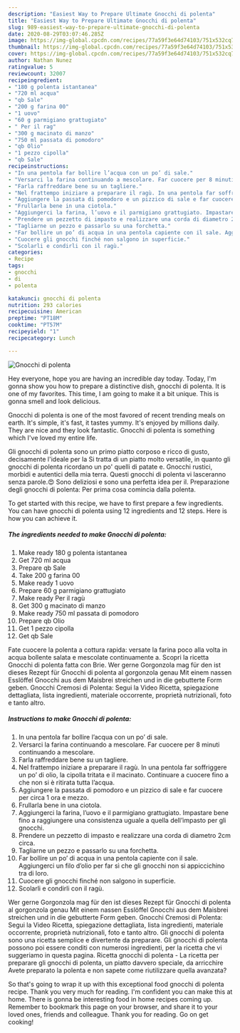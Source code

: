 ```yaml
---
description: "Easiest Way to Prepare Ultimate Gnocchi di polenta"
title: "Easiest Way to Prepare Ultimate Gnocchi di polenta"
slug: 989-easiest-way-to-prepare-ultimate-gnocchi-di-polenta
date: 2020-08-29T03:07:46.285Z
image: https://img-global.cpcdn.com/recipes/77a59f3e64d74103/751x532cq70/gnocchi-di-polenta-recipe-main-photo.jpg
thumbnail: https://img-global.cpcdn.com/recipes/77a59f3e64d74103/751x532cq70/gnocchi-di-polenta-recipe-main-photo.jpg
cover: https://img-global.cpcdn.com/recipes/77a59f3e64d74103/751x532cq70/gnocchi-di-polenta-recipe-main-photo.jpg
author: Nathan Nunez
ratingvalue: 5
reviewcount: 32007
recipeingredient:
- "180 g polenta istantanea"
- "720 ml acqua"
- "qb Sale"
- "200 g farina 00"
- "1 uovo"
- "60 g parmigiano grattugiato"
- " Per il rag"
- "300 g macinato di manzo"
- "750 ml passata di pomodoro"
- "qb Olio"
- "1 pezzo cipolla"
- "qb Sale"
recipeinstructions:
- "In una pentola far bollire l’acqua con un po’ di sale."
- "Versarci la farina continuando a mescolare. Far cuocere per 8 minuti continuando a mescolare."
- "Farla raffreddare bene su un tagliere."
- "Nel frattempo iniziare a preparare il ragù. In una pentola far soffriggere un po’ di olio, la cipolla tritata e il macinato. Continuare a cuocere fino a che non si è ritirata tutta l’acqua."
- "Aggiungere la passata di pomodoro e un pizzico di sale e far cuocere per circa 1 ora e mezzo."
- "Frullarla bene in una ciotola."
- "Aggiungerci la farina, l’uovo e il parmigiano grattugiato. Impastare bene fino a raggiungere una consistenza uguale a quella dell’impasto per gli gnocchi."
- "Prendere un pezzetto di impasto e realizzare una corda di diametro 2cm circa."
- "Tagliarne un pezzo e passarlo su una forchetta."
- "Far bollire un po’ di acqua in una pentola capiente con il sale. Aggiungerci un filo d’olio per far sì che gli gnocchi non si appiccichino tra di loro."
- "Cuocere gli gnocchi finché non salgono in superficie."
- "Scolarli e condirli con il ragù."
categories:
- Recipe
tags:
- gnocchi
- di
- polenta

katakunci: gnocchi di polenta 
nutrition: 293 calories
recipecuisine: American
preptime: "PT18M"
cooktime: "PT57M"
recipeyield: "1"
recipecategory: Lunch

---
```



![Gnocchi di polenta](https://img-global.cpcdn.com/recipes/77a59f3e64d74103/751x532cq70/gnocchi-di-polenta-recipe-main-photo.jpg)

Hey everyone, hope you are having an incredible day today. Today, I'm gonna show you how to prepare a distinctive dish, gnocchi di polenta. It is one of my favorites. This time, I am going to make it a bit unique. This is gonna smell and look delicious.

Gnocchi di polenta is one of the most favored of recent trending meals on earth. It's simple, it's fast, it tastes yummy. It's enjoyed by millions daily. They are nice and they look fantastic. Gnocchi di polenta is something which I've loved my entire life.

Gli gnocchi di polenta sono un primo piatto corposo e ricco di gusto, decisamente l&#39;ideale per la Si tratta di un piatto molto versatile, in quanto gli gnocchi di polenta ricordano un po&#39; quelli di patate e. Gnocchi rustici, morbidi e autentici della mia terra. Questi gnocchi di polenta vi lasceranno senza parole.😍 Sono deliziosi e sono una perfetta idea per il. Preparazione degli gnocchi di polenta: Per prima cosa comincia dalla polenta.


To get started with this recipe, we have to first prepare a few ingredients. You can have gnocchi di polenta using 12 ingredients and 12 steps. Here is how you can achieve it.

<!--inarticleads1-->

##### The ingredients needed to make Gnocchi di polenta:

1. Make ready 180 g polenta istantanea
1. Get 720 ml acqua
1. Prepare qb Sale
1. Take 200 g farina 00
1. Make ready 1 uovo
1. Prepare 60 g parmigiano grattugiato
1. Make ready  Per il ragù
1. Get 300 g macinato di manzo
1. Make ready 750 ml passata di pomodoro
1. Prepare qb Olio
1. Get 1 pezzo cipolla
1. Get qb Sale


Fate cuocere la polenta a cottura rapida: versate la farina poco alla volta in acqua bollente salata e mescolate continuamente a. Scopri la ricetta Gnocchi di polenta fatta con Brie. Wer gerne Gorgonzola mag für den ist dieses Rezept für Gnocchi di polenta al gorgonzola genau Mit einem nassen Esslöffel Gnocchi aus dem Maisbrei streichen und in die gebutterte Form geben. Gnocchi Cremosi di Polenta: Segui la Video Ricetta, spiegazione dettagliata, lista ingredienti, materiale occorrente, proprietà nutrizionali, foto e tanto altro. 

<!--inarticleads2-->

##### Instructions to make Gnocchi di polenta:

1. In una pentola far bollire l’acqua con un po’ di sale.
1. Versarci la farina continuando a mescolare. Far cuocere per 8 minuti continuando a mescolare.
1. Farla raffreddare bene su un tagliere.
1. Nel frattempo iniziare a preparare il ragù. In una pentola far soffriggere un po’ di olio, la cipolla tritata e il macinato. Continuare a cuocere fino a che non si è ritirata tutta l’acqua.
1. Aggiungere la passata di pomodoro e un pizzico di sale e far cuocere per circa 1 ora e mezzo.
1. Frullarla bene in una ciotola.
1. Aggiungerci la farina, l’uovo e il parmigiano grattugiato. Impastare bene fino a raggiungere una consistenza uguale a quella dell’impasto per gli gnocchi.
1. Prendere un pezzetto di impasto e realizzare una corda di diametro 2cm circa.
1. Tagliarne un pezzo e passarlo su una forchetta.
1. Far bollire un po’ di acqua in una pentola capiente con il sale. Aggiungerci un filo d’olio per far sì che gli gnocchi non si appiccichino tra di loro.
1. Cuocere gli gnocchi finché non salgono in superficie.
1. Scolarli e condirli con il ragù.


Wer gerne Gorgonzola mag für den ist dieses Rezept für Gnocchi di polenta al gorgonzola genau Mit einem nassen Esslöffel Gnocchi aus dem Maisbrei streichen und in die gebutterte Form geben. Gnocchi Cremosi di Polenta: Segui la Video Ricetta, spiegazione dettagliata, lista ingredienti, materiale occorrente, proprietà nutrizionali, foto e tanto altro. Gli gnocchi di polenta sono una ricetta semplice e divertente da preparare. Gli gnocchi di polenta possono poi essere conditi con numerosi ingredienti, per la ricetta che vi suggeriamo in questa pagina. Ricetta gnocchi di polenta - La ricetta per preparare gli gnocchi di polenta, un piatto davvero speciale, da arricchire Avete preparato la polenta e non sapete come riutilizzare quella avanzata? 

So that's going to wrap it up with this exceptional food gnocchi di polenta recipe. Thank you very much for reading. I'm confident you can make this at home. There is gonna be interesting food in home recipes coming up. Remember to bookmark this page on your browser, and share it to your loved ones, friends and colleague. Thank you for reading. Go on get cooking!
